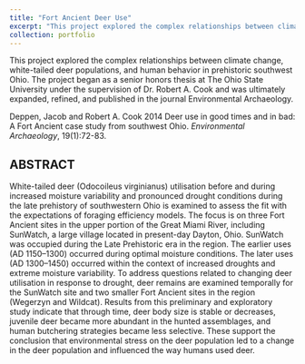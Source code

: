 ```yaml
---
title: "Fort Ancient Deer Use"
excerpt: "This project explored the complex relationships between climate change, white-tailed deer populations, and human behavior in prehistoric southwest Ohio.<br/><img src='/images/deppen_cook_2014.png'>"
collection: portfolio
---
```


This project explored the complex relationships between climate change, white-tailed deer populations, and human behavior in prehistoric southwest Ohio. The project began as a senior honors thesis at The Ohio State University under the supervision of Dr. Robert A. Cook and was ultimately expanded, refined, and published in the journal Environmental Archaeology.

Deppen, Jacob and Robert A. Cook
2014 Deer use in good times and in bad: A Fort Ancient case study from southwest Ohio. *Environmental Archaeology*, 19(1):72-83.

## ABSTRACT

White-tailed deer (Odocoileus virginianus) utilisation before and during increased moisture variability and pronounced drought conditions during the late prehistory of southwestern Ohio is examined to assess the fit with the expectations of foraging efficiency models. The focus is on three Fort Ancient sites in the upper portion of the Great Miami River, including SunWatch, a large village located in present-day Dayton, Ohio. SunWatch was occupied during the Late Prehistoric era in the region. The earlier uses (AD 1150–1300) occurred during optimal moisture conditions. The later uses (AD 1300–1450) occurred within the context of increased droughts and extreme moisture variability. To address questions related to changing deer utilisation in response to drought, deer remains are examined temporally for the SunWatch site and two smaller Fort Ancient sites in the region (Wegerzyn and Wildcat). Results from this preliminary and exploratory study indicate that through time, deer body size is stable or decreases, juvenile deer became more abundant in the hunted assemblages, and human butchering strategies became less selective. These support the conclusion that environmental stress on the deer population led to a change in the deer population and influenced the way humans used deer.
